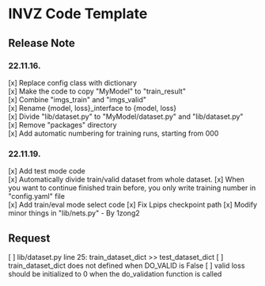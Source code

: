 # INVZ Code Template

## Release Note

### 22.11.16.
[x] Replace config class with dictionary  
[x] Make the code to copy "MyModel" to "train_result"  
[x] Combine "imgs_train" and "imgs_valid"  
[x] Rename {model, loss}_interface to {model, loss}  
[x] Divide "lib/dataset.py" to "MyModel/dataset.py" and "lib/dataset.py"  
[x] Remove "packages" directory  
[x] Add automatic numbering for training runs, starting from 000


### 22.11.19.
[x] Add test mode code  
[x] Automatically divide train/valid dataset from whole dataset. 
[x] When you want to continue finished train before, you only write training number in "config.yaml" file  
[x] Add train/eval mode select code
[x] Fix Lpips checkpoint path
[x] Modify minor things in "lib/nets.py" - By 1zong2

## Request

[ ] lib/dataset.py line 25: train_dataset_dict >> test_dataset_dict
[ ] train_dataset_dict does not defined when DO_VALID is False
[ ] valid loss should be initialized to 0 when the do_validation function is called
